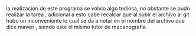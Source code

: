 la realizacion de este programa se volvio algo tediosa, no obstante se pudo realizar la tarea , adicional a esto cabe recalcar que al subir el archivo al git 
hubo un inconveniente lo cual se da a notar en el nombre del archivo que dice maven , siendo este el mismo tutor de mecanografia.
